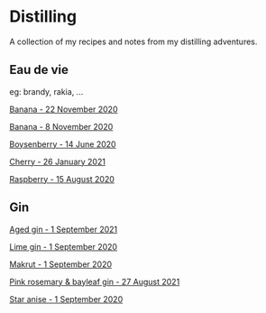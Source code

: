 # Distilling

A collection of my recipes and notes from my distilling adventures.

## Eau de vie

eg: brandy, rakia, ...

[Banana - 22 November 2020](https://github.com/riencroonenborghs/distilling/blob/master/recipes/eau%20de%20vie/22.11.2020%20-%20banana.md)

[Banana - 8 November 2020](https://github.com/riencroonenborghs/distilling/blob/master/recipes/eau%20de%20vie/08.11.2020%20-%20banana.md)

[Boysenberry - 14 June 2020](https://github.com/riencroonenborghs/distilling/blob/master/recipes/eau%20de%20vie/14.06.2020%20-%20boysenberry.md)

[Cherry - 26 January 2021](https://github.com/riencroonenborghs/distilling/blob/master/recipes/eau%20de%20vie/26.01.2021%20-%20cherry.md)

[Raspberry - 15 August 2020](https://github.com/riencroonenborghs/distilling/blob/master/recipes/eau%20de%20vie/15.08.2020%20-%20raspberry.md)

## Gin

[Aged gin - 1 September 2021](https://github.com/riencroonenborghs/distilling/blob/master/recipes/gin/01.09.2021%20-%20aged.md)

[Lime gin - 1 September 2020](https://github.com/riencroonenborghs/distilling/blob/master/recipes/gin/01.09.2020%20-%20lime.md)

[Makrut - 1 September 2020](https://github.com/riencroonenborghs/distilling/blob/master/recipes/gin/01.09.2020%20-%makrut.md)

[Pink rosemary & bayleaf gin - 27 August 2021](https://github.com/riencroonenborghs/distilling/blob/master/recipes/gin/27.08.2021%20-%20pink%20rosemary%20%26%20bayleaf.md)

[Star anise - 1 September 2020](https://github.com/riencroonenborghs/distilling/blob/master/recipes/gin/01.09.2020%20-%20star%20anise.md)